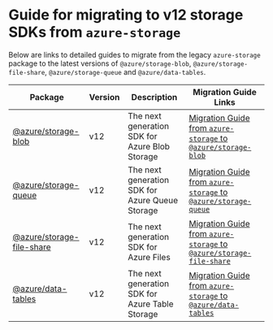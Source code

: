 # Guide for migrating to v12 storage SDKs from `azure-storage`

Below are links to detailed guides to migrate from the legacy `azure-storage` package to the latest versions of `@azure/storage-blob`, `@azure/storage-file-share`, `@azure/storage-queue` and `@azure/data-tables`.

| Package                                                                              | Version | Description                                     | Migration Guide Links                                                                                                                                                       |
| ------------------------------------------------------------------------------------ | ------- | ----------------------------------------------- | --------------------------------------------------------------------------------------------------------------------------------------------------------------------------- |
| [@azure/storage-blob](https://www.npmjs.com/package/@azure/storage-blob)             | v12     | The next generation SDK for Azure Blob Storage  | [Migration Guide from `azure-storage` to `@azure/storage-blob`](https://github.com/Azure/azure-sdk-for-js/blob/main/sdk/storage/storage-blob/MigrationGuide.md)             |
| [@azure/storage-queue](https://www.npmjs.com/package/@azure/storage-queue)           | v12     | The next generation SDK for Azure Queue Storage | [Migration Guide from `azure-storage` to `@azure/storage-queue`](https://github.com/Azure/azure-sdk-for-js/blob/main/sdk/storage/storage-queue/MigrationGuide.md)           |
| [@azure/storage-file-share](https://www.npmjs.com/package/@azure/storage-file-share) | v12     | The next generation SDK for Azure Files         | [Migration Guide from `azure-storage` to `@azure/storage-file-share`](https://github.com/Azure/azure-sdk-for-js/blob/main/sdk/storage/storage-file-share/MigrationGuide.md) |
| [@azure/data-tables](https://www.npmjs.com/package/@azure/data-tables)               | v12     | The next generation SDK for Azure Table Storage | [Migration Guide from `azure-storage` to `@azure/data-tables`](https://github.com/Azure/azure-sdk-for-js/blob/main/sdk/tables/data-tables/MigrationGuide.md)                |
